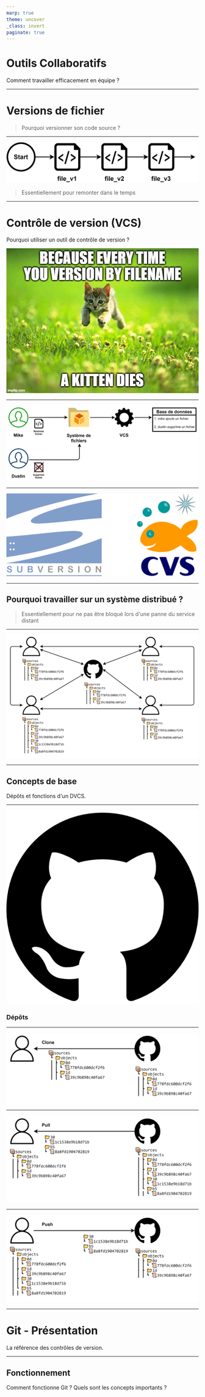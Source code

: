 ```yaml
---
marp: true
theme: uncover
_class: invert
paginate: true
---
```


# Outils Collaboratifs

Comment travailler efficacement en équipe ?

<!--
Comment travailler sur du texte en équipe ?
-->

---

# Versions de fichier

> Pourquoi versionner son code source ?

---

![bg right contain](./resources/version_filename.png)

> Essentiellement pour remonter dans le temps

<!--
Créer des versions nous permet de revenir à un état de la vie d'un projet, retrouver ce que nous avons fait, ce que nous avons modifié ou supprimé.
-->

---

# Contrôle de version (VCS)

Pourquoi utiliser un outil de contrôle de version ?

![bg right:40% 80%](./resources/kitten_dies.jpg)

<!--
Un outil de contrôle de version est un logiciel qui suit et gère les changements apportés à un système de fichier, autrement dit dans un dossier.
-->

---

![bg contain 90%](./resources/vcs_concept.png)

<!--
Pour travailler à plusieurs, gérer des versions de fichiers pour chaque utilisateur devient vite compliqué.

Le principe de base est d'enregistrer en base de données chacune des actions de l'utilisateur dans le système de fichier.
-->

---

![bg contain 50%](./resources/svn_cvs.png)

<!--
Les deux outils de contrôle de versions les plus connus sont Apache Subversion et CVS.
-->


---

## Pourquoi travailler sur un système distribué ?

> Essentiellement pour ne pas être bloqué lors d'une panne du service distant

<!--
Le problème dans un système centralisé, c'est que l'ensemble des fichiers et des versions sont contenus dans le serveur.

Lors d'une panne, nous pouvons donc perdre nos fichiers.

Au mieux un développeur aura la dernière version sur son poste et pourra la mettre en ligne.

Au pire, personne n'a plus de copie du code sur son poste.

C'est pour ça que sont apparus les contrôles de versions distribués.

Dans un système distribué, tout le monde possède l'intégralité du code et des versions.

Sous réserve de synchronisation !
-->

---

![bg contain 80%](./resources/dvcs_files.png)

---

## Concepts de base

Dépôts et fonctions d'un DVCS. 

---

![bg right contain 50%](./resources/github_logo.png)

### Dépôts

<!--
Le dépôt est l'endroit où sont stockées les informations du DVCS, il contient en autre les différentes versions de nos fichiers.
-->

---

![bg contain 90%](./resources/git_clone.png)

<!--
Le clone permet de copier un dépôt distant sur son poste.
-->

---

![bg contain 90%](./resources/git_pull.png)

<!--
Pull permet de télécharger les modifications du dépôt distant dans le dépôt local.
-->

---

![bg contain 90%](./resources/git_push.png)

<!--
Push permet de téléverser les modifications du dépôt local dans le dépôt distant.
-->

---

# Git - Présentation

La référence des contrôles de version.

<!--
Git est un outil de contrôle de versions distribué créé en 2005 par le papa de Linux.

En 16 ans, il est devenu la référence des contrôleurs de versions dans le monde du développement.
-->
---

## Fonctionnement

Comment fonctionne Git ?
Quels sont les concepts importants ?

<!--
Git est un outil qui contrôle un système de fichiers qui repose lui-même sur un système de fichiers pour sauvegarder ses informations.

On pourrait le voir comme une version allégée du système de fichiers Unix. Étonnant de la part du père de Linux ?
-->